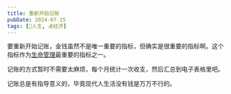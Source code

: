 ```yaml
---
title: 重新开始记账
pubDate: 2024-07-15
tags: [💖人生, 💰经济]
---
```


要重新开始记账，金钱虽然不是唯一重要的指标，但确实是很重要的指标啊。这个指标作为[生命管理](/xyy/20240713a)最重要的指标之一。

记账的方式暂时不需要太麻烦，每个月统计一次收支，然后汇总到电子表格里吧。

记账总是有指导意义的，毕竟现代人生活没有钱是万万不行的。
